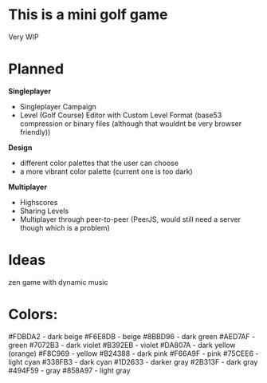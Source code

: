 # This is a mini golf game

Very WIP

# Planned

**Singleplayer**

- Singleplayer Campaign
- Level (Golf Course) Editor with
  Custom Level Format (base53 compression or binary files (although that wouldnt be very browser friendly))

**Design**

- different color palettes that the user can choose
- a more vibrant color palette (current one is too dark)

**Multiplayer**

- Highscores
- Sharing Levels
- Multiplayer through peer-to-peer (PeerJS, would still need a server though which is a problem)

# Ideas

zen game with dynamic music

# Colors:

#FDBDA2 - dark beige
#F6E8DB - beige
#8BBD96 - dark green
#AED7AF - green
#7072B3 - dark violet
#B392EB - violet
#DA807A - dark yellow (orange)
#F8C969 - yellow
#B24388 - dark pink
#F66A9F - pink
#75CEE6 - light cyan
#338FB3 - dark cyan
#1D2633 - darker gray
#2B313F - dark gray
#494F59 - gray
#858A97 - light gray
